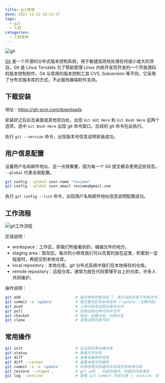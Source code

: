 ```yaml
---
title: git使用
date: 2021-11-22 15:52:27
tags:
  - git
  - 工具
categories:
  - 工具使用
---
```


![git](https://gitee.com/Rexiamu/image-hosting/raw/master/img/20211122160438.png)

[Git](https://git-scm.com/book/zh/v2) 是一个开源的分布式版本控制系统，用于敏捷高效地处理任何或小或大的项目。Git 是 Linus Torvalds 为了帮助管理 Linux 内核开发而开发的一个开放源码的版本控制软件。Git 与常用的版本控制工具 CVS, Subversion 等不同，它采用了分布式版本库的方式，不必服务器端软件支持。

<!-- more -->

## 下载安装

地址：https://git-scm.com/downloads

安装好之后右击桌面或其他空白处，出现 `Git GUI Here` 和 `Git Bash Here` 这两个选项，选中 `Git Bash Here` 出现 git 命令窗口，后续的 git 命令在此执行。

执行 `git --version` 命令，出现版本号信息说明安装成功。

## 用户信息配置

设置用户名和邮件地址，这一点很重要，因为每一个 Git 提交都会使用这些信息。 `--global` 代表全局配置。

```bash
git config --global user.name "rexiamu"
git config --global user.email rexiamu@gmail.com
```

执行 `git config --list` 命令，出现用户名和邮件地址信息说明配置成功。

## 工作流程

![git工作流程](https://gitee.com/Rexiamu/image-hosting/raw/master/img/20211122160702.png)

区域说明：

- workspace：工作区。即我们所能看到的，编辑文件的地方。
- staging area：暂存区。每次的小修改我们可以先暂时放在这里，积累到一定程度时，再提交到本地仓库。
- local repository：本地仓库。git 分布式系统中我们在本地保存的仓库。
- remote repository：远程仓库。通常为放在代码管理平台上的仓库，许多人共同维护。

操作说明：

```bash
git add .                       # 提交修改到暂存区（. 表示当前目录下所有文件，提交指定文件时写成指定文件路径，如：./files/1.txt）
git commit -m 'update'          # 提交暂存区到本地仓库（'update':注释内容）
git push                        # 上传代码至远程仓库并合并
git pull                        # 拉取远程仓库代码并合并
git checket                     # 检出，创建分支、切换分支
git clone                       # 克隆远程仓库代码
```

## 常用操作
```bash
git init                        # 在当前目录创建仓库
git status                      # 查看文件状态
git diff                        # 查看未缓存的改变
git diff --cached               # 查看未提交的缓存
git commit -a -m 'update'       # 将修改提交到缓存并且提交到本地仓库
git restore --staged .          # git add . 的逆向操作，将缓存内容清空
git log --oneline               # 查看 git commit 历史记录（--oneline：在一行显示）
```
